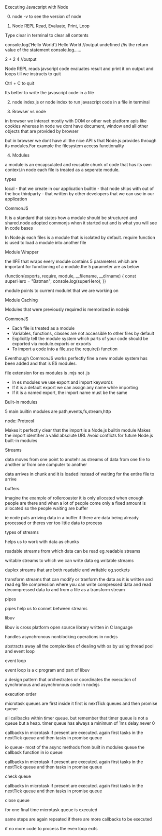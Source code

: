Executing Javacsript with Node

0. node -v to see the version of node

1. Node REPL
Read, Evaluate, Print, Loop


Type clear in terminal to clear all contents

console.log('Hello World')
Hello World //output
undefined  //is the return value of the statement console.log......

2 + 2
4 //output


Node REPL reads javscript code evaluates result and print it on output and loops till we instructs to quit

Ctrl + C to quit

Its better to write the javascript code in a file


2. node index.js or node index to run javascript code in a file in terminal


3. Browser vs node

in browser we interact mostly with DOM or other web platform apis like cookies whereas in node we dont have document, window and all other objects that are provided by browser

but in browser we dont have all the nice API s that Node.js provides through its modules.For example the filesystem access functionality

4. Modules

a module is an encapsulated and reusable chunk of code that has its own context.in node each file is treated as a seperate module.

types

local - that we create in our application
builtin - that node ships with out of the box
thirdparty - that written by other developers that we can use in our application


CommonJS

It is a standard that states how a module should be structured and shared.node adopted commonjs when it started out and is what you will see in code bases


In Node.js each files is a module that is isolated by default.
require function is used to load a module into another file



Module Wrapper

the IIFE that wraps every module contains 5 parameters which are important for functioning of a module.the 5 parameter are as below

(function(exports, require, module, __filename, __dirname) {
  const superHero = "Batman";
  console.log(superHero);
})


module points to current modulet that we are working on


Module Caching

Modules that were previously required is memorized in nodejs



CommonJS

* Each file is treated as a module
* Variables, functions, classes are not accessible to other files by default
* Explicitly tell the module system which parts of your code should be exported via module.exports or exports
* To import a code into a file,use the require() function

Eventhough CommonJS works perfectly fine a new module system has been added and that is ES modules.

file extension for es modules is .mjs not .js

* In es modules we use export and import keywords
* If it is a default export we can assign any name while importing
* If it is a named export, the import name must be the same




Built-in modules


5 main builtin modules are
path,events,fs,stream,http


node: Protocol

Makes it perfectly clear that the import is a Node.js builtin module
Makes the import identifier a valid absolute URL
Avoid conflicts for future Node.js built-in modules



Streams

data moves from one point to anotehr as streams of data
from one file to another or from one computer to another

data arrives in chunk and it is loaded instead of waiting for the entire file to arrive


buffers

imagine the example of rollercoaster it is only allocated when enough people are there and when a lot of people come only a fixed amount is allocated so the people waiting are buffer

ie node puts arriving data in a buffer if there are data being already processed or theres ver too little data to process



types of streams

helps us to work with data as chunks

readable streams from which data can be read eg.readable streams

writable streams to which we can write data eg.writable streams

duplex streams that are both readable and writable eg.sockets

transform streams that can modify or tranform the data as it is written and read eg:file compression where you can write compressed data and read decompressed data to and from a file as a transform stream





pipes

pipes help us to connet between streams


libuv

libuv is  cross platform open source library written in C language

handles asynchronous nonblocking operations in nodejs

abstracts away all the complexities of dealing with os by using thread pool and event loop



event loop

event loop is a c program and part of libuv

a design pattern that orchestrates or coordinates the execution of synchronous and asynchronous code in nodejs

execution order

microtask queues are first inside it first is nextTick queues and then promise queue

all callbacks within timer queue. but remember that timer queue is not a queue but a heap. timer queue has always a minimum of 1ms delay.never 0

callbacks in microtask if present are executed. again first tasks in the nextTick queue and then tasks in promise queue

io queue- most of the async methods from built in modules queue the callback function in io queue

callbacks in microtask if present are executed. again first tasks in the nextTick queue and then tasks in promise queue

check queue

callbacks in microtask if present are executed. again first tasks in the nextTick queue and then tasks in promise queue

close queue

for one final time microtask queue is executed

same steps are again repeated if there are more callbacks to be executed

if no more code to process the even loop exits

